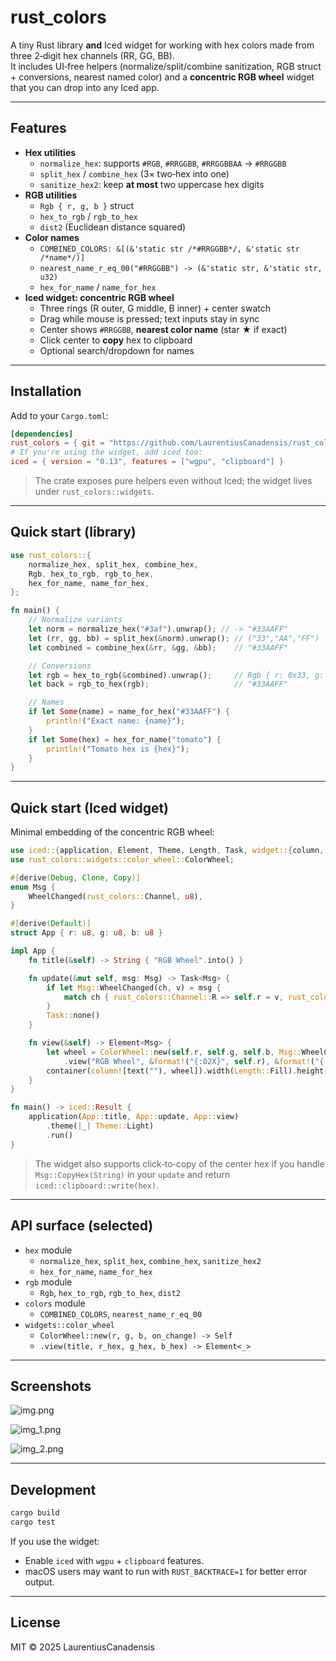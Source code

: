 # rust_colors

A tiny Rust library **and** Iced widget for working with hex colors made from three 2‑digit hex channels (RR, GG, BB).  
It includes UI‑free helpers (normalize/split/combine sanitization, RGB struct + conversions, nearest named color) and a **concentric RGB wheel** widget that you can drop into any Iced app.

---


## Features

- **Hex utilities**  
  - `normalize_hex`: supports `#RGB`, `#RRGGBB`, `#RRGGBBAA` → `#RRGGBB`  
  - `split_hex` / `combine_hex` (3× two‑hex into one)  
  - `sanitize_hex2`: keep **at most** two uppercase hex digits
- **RGB utilities**  
  - `Rgb { r, g, b }` struct  
  - `hex_to_rgb` / `rgb_to_hex`  
  - `dist2` (Euclidean distance squared)
- **Color names**  
  - `COMBINED_COLORS: &[(&'static str /*#RRGGBB*/, &'static str /*name*/)]`  
  - `nearest_name_r_eq_00("#RRGGBB") -> (&'static str, &'static str, u32)`
  - `hex_for_name` / `name_for_hex`
- **Iced widget: concentric RGB wheel**  
  - Three rings (R outer, G middle, B inner) + center swatch  
  - Drag while mouse is pressed; text inputs stay in sync  
  - Center shows `#RRGGBB`, **nearest color name** (star **★** if exact)  
  - Click center to **copy** hex to clipboard  
  - Optional search/dropdown for names

---

## Installation

Add to your `Cargo.toml`:

```toml
[dependencies]
rust_colors = { git = "https://github.com/LaurentiusCanadensis/rust_colors" }
# If you're using the widget, add iced too:
iced = { version = "0.13", features = ["wgpu", "clipboard"] }
```

> The crate exposes pure helpers even without Iced; the widget lives under `rust_colors::widgets`.

---

## Quick start (library)

```rust
use rust_colors::{
    normalize_hex, split_hex, combine_hex,
    Rgb, hex_to_rgb, rgb_to_hex,
    hex_for_name, name_for_hex,
};

fn main() {
    // Normalize variants
    let norm = normalize_hex("#3af").unwrap(); // -> "#33AAFF"
    let (rr, gg, bb) = split_hex(&norm).unwrap(); // ("33","AA","FF")
    let combined = combine_hex(&rr, &gg, &bb);    // "#33AAFF"

    // Conversions
    let rgb = hex_to_rgb(&combined).unwrap();     // Rgb { r: 0x33, g: 0xAA, b: 0xFF }
    let back = rgb_to_hex(rgb);                   // "#33AAFF"

    // Names
    if let Some(name) = name_for_hex("#33AAFF") {
        println!("Exact name: {name}");
    }
    if let Some(hex) = hex_for_name("tomato") {
        println!("Tomato hex is {hex}");
    }
}
```

---

## Quick start (Iced widget)

Minimal embedding of the concentric RGB wheel:

```rust
use iced::{application, Element, Theme, Length, Task, widget::{column, container, text}};
use rust_colors::widgets::color_wheel::ColorWheel;

#[derive(Debug, Clone, Copy)]
enum Msg {
    WheelChanged(rust_colors::Channel, u8),
}

#[derive(Default)]
struct App { r: u8, g: u8, b: u8 }

impl App {
    fn title(&self) -> String { "RGB Wheel".into() }

    fn update(&mut self, msg: Msg) -> Task<Msg> {
        if let Msg::WheelChanged(ch, v) = msg {
            match ch { rust_colors::Channel::R => self.r = v, rust_colors::Channel::G => self.g = v, rust_colors::Channel::B => self.b = v }
        }
        Task::none()
    }

    fn view(&self) -> Element<Msg> {
        let wheel = ColorWheel::new(self.r, self.g, self.b, Msg::WheelChanged)
            .view("RGB Wheel", &format!("{:02X}", self.r), &format!("{:02X}", self.g), &format!("{:02X}", self.b));
        container(column![text(""), wheel]).width(Length::Fill).height(Length::Fill).into()
    }
}

fn main() -> iced::Result {
    application(App::title, App::update, App::view)
        .theme(|_| Theme::Light)
        .run()
}
```

> The widget also supports click‑to‑copy of the center hex if you handle `Msg::CopyHex(String)` in your `update` and return `iced::clipboard::write(hex)`.

---

## API surface (selected)

- `hex` module  
  - `normalize_hex`, `split_hex`, `combine_hex`, `sanitize_hex2`  
  - `hex_for_name`, `name_for_hex`
- `rgb` module  
  - `Rgb`, `hex_to_rgb`, `rgb_to_hex`, `dist2`
- `colors` module  
  - `COMBINED_COLORS`, `nearest_name_r_eq_00`
- `widgets::color_wheel`  
  - `ColorWheel::new(r, g, b, on_change) -> Self`  
  - `.view(title, r_hex, g_hex, b_hex) -> Element<_>`

---

## Screenshots

![img.png](img.png)

![img_1.png](img_1.png)

![img_2.png](img_2.png)

---

## Development

```bash
cargo build
cargo test
```

If you use the widget:
- Enable `iced` with `wgpu` + `clipboard` features.
- macOS users may want to run with `RUST_BACKTRACE=1` for better error output.

---

## License

MIT © 2025 LaurentiusCanadensis
